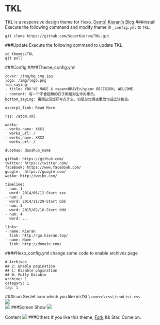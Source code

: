 # TKL
TKL is a responsive design theme for Hexo.
[Demo| Kieran's Blog](http://go.kieran.top/)
###Install
Execute the following command and modify theme in <code>_config.yml</code> to <code>TKL</code>.
```
git clone https://github.com/SuperKieran/TKL.git
```
<!--more-->
###Update
Execute the following command to update TKL.
``` 
cd themes/TKL
git pull
```
###Config
####Theme_config.yml
```
cover: /img/bg_img.jpg
logo: /img/logo.png
top_saying:
- title: YOU'VE MADE A <span>BRAVE</span> DECISION, WELCOME.
- content: 每一个不曾起舞的日子都是对生命的辜负。
bottom_saying: 虽然还没想好写点什么，但是总觉得这里放句话比较和谐。
  
excerpt_link: Read More
  
rss: /atom.xml
  
works:
- works_name: XXX1
  works_url: /
- works_name: XXX2
  works_url: /
  
duoshuo: duoshuo_name
  
github: https://github.com/
twitter: https://twitter.com/
facebook: https://www.facebook.com/
google:  https://google.com/
weibo: http://weibo.com/
  
timeline:
- num: 1
  word: 2014/06/12-Start xxx
- num: 2
  word: 2014/11/29-Start bbb
- num: 3
  word: 2015/02/18-Start ddd
- num: 4
  word: ...
  
links:
- name: Kieran
  link: http://go.kieran.top/
- name: Name
  link: http://domain.com/
```
####Hexo_config.yml
change some code to enable archives page
```
# Archives
## 2: Enable pagination
## 1: Disable pagination
## 0: Fully Disable
archive: 1
category: 1
tag: 1
```
###Icon
Seclet icon which you like in<code>\TKL\source\css\iconList.css</code>  
![](http://kieran-hexo.qiniudn.com/hexo_14_1.png)  
![](http://kieran-hexo.qiniudn.com/hexo_14_2.png)
###Screen
Show
![](http://kieran-hexo.qiniudn.com/hexo_14_3.png)
  
Content
![](http://kieran-hexo.qiniudn.com/hexo_14_4.png)
###Others
If you like this theme, [Fork](https://github.com/SuperKieran/TKL/fork) && Star.
Come on.
